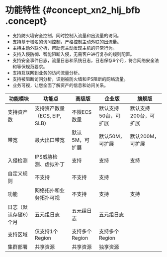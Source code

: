 # 功能特性 {#concept_xn2_hlj_bfb .concept}

-   支持防火墙安全控制，同时控制入流量和出流量的访问。
-   支持基于域名的访问控制，严格控制主动外联的出流量。
-   主持主动外联分析，帮助您主动发现主机的异常行为。
-   支持入侵防御、智能阻断入侵，无需客户进行复杂的规则配置。
-   支持安全事件日志，流量日志和系统日志，日志保存6个月，符合网络安全法和等保规范要求。
-   支持互联网到业务的访问流量分析。
-   支持被阻断访问分析，识别被防火墙和IPS阻断的网络流量。
-   业务可视，让您全面了解资产的信息和访问关系。

|功能模块|功能点|高级版|企业版|旗舰版|
|----|---|---|---|---|
|支持资产数|支持资产数量（ECS, EIP, SLB）|不限ECS数量|默认支持50台，可扩展|默认支持200台，可扩展|
|带宽|最大出口带宽|默认5M，可扩展|默认50M，可扩展|默认200M，可扩展|
|入侵检测|IPS威胁检测、虚拟补丁|支持|支持|支持|
|自定义规则|不支持|不支持|支持|
|功能|网络拓扑和业务拓扑可视|不支持|支持|支持|
|日志（默认存储6）个月|五元组日志|五元组日志|五元组日志|
|支持区域|仅支持1个 Region|支持多个 Region|支持多个 Region|
|集群部署|共享资源|共享资源|独享资源|

